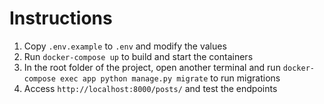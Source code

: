 
# Instructions

1. Copy `.env.example` to `.env` and modify the values
2. Run `docker-compose up` to build and start the containers
3. In the root folder of the project, open another terminal and run `docker-compose exec app python manage.py migrate` to run migrations
4. Access `http://localhost:8000/posts/` and test the endpoints
